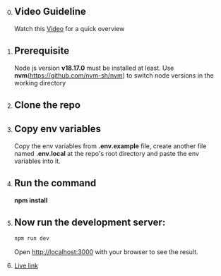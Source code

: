 
0. ## Video Guideline
   Watch this [Video](https://s.10m.io/v/1VG54V2u0JwNdCar0Xc4) for a quick overview

1. ## Prerequisite

   Node js version **v18.17.0** must be installed at least. Use **nvm**(https://github.com/nvm-sh/nvm) to switch node versions in the working directory

2. ## Clone the repo

3. ## Copy env variables
   Copy the env variables from **.env.example** file, create another file named **.env.local** at the repo's root directory and paste the env variables into it.

4. ## Run the command 
   **npm install**

5. ## Now run the development server:

    ```bash
    npm run dev
    ```

   Open [http://localhost:3000](http://localhost:3000) with your browser to see the result.
6. [Live link](https://link-sharing-app-f8dz.vercel.app/profile)

